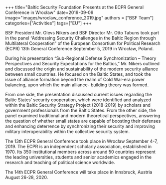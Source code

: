 ﻿+++
title="Baltic Security Foundation Presents at the ECPR General Conference in Wrocław"
date=2019-09-09
image="images/wroclaw_conference_2019.jpg"
authors = ["BSF Team"]
categories=["Activities"]
tags=["EU"]
+++

BSF President Mr. Olevs Nikers and BSF Director Mr. Otto Tabuns took part in the panel “Addressing
Security Challenges in the Baltic Region through Multilateral Cooperation” of the European Consortium
for Political Research (ECPR) 13th General Conference September 5, 2019 in Wrocław, Poland.

During his presentation “Sub-Regional Defense Synchronization – Theory Perspectives and Security
Expectations for the Baltics,” Mr. Nikers outlined and discussed the origin and sustainability of the
modern security alliance between small countries. He focused on the Baltic States, and took the issue of
alliance formation beyond the realm of Cold War-era power balancing, upon which the main alliance-
building theory was formed.

From one side, the presentation discussed current issues regarding the Baltic States’ security cooperation,
which were identified and analyzed within the Baltic Security Strategy Project (2018-2019) by scholars
and government professionals from the Baltic States. From the other side, the panel examined traditional
and modern theoretical perspectives, answering the question of whether small states are capable of
boosting their defenses and enhancing deterrence by synchronizing their security and improving military
interoperability within the collective security system.

The 13th ECPR General Conference took place in Wrocław September 4-7, 2019. The ECPR is an
independent scholarly association, established in 1970. Its 350 institutional members across around 50
countries represent the leading universities, students and senior academics engaged in the research and
teaching of political science worldwide.

The 14th ECPR General Conference will take place in Innsbruck, Austria August 26-28, 2020.



